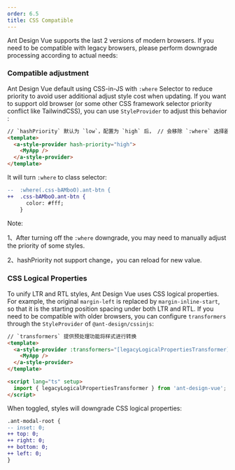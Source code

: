 ```yaml
---
order: 6.5
title: CSS Compatible
---
```


Ant Design Vue supports the last 2 versions of modern browsers. If you need to be compatible with legacy browsers, please perform downgrade processing according to actual needs:

### Compatible adjustment

Ant Design Vue default using CSS-in-JS with `:where` Selector to reduce priority to avoid user additional adjust style cost when updating. If you want to support old browser (or some other CSS framework selector priority conflict like TailwindCSS), you can use `StyleProvider` to adjust this behavior :

```html
// `hashPriority` 默认为 `low`，配置为 `high` 后， // 会移除 `:where` 选择器封装
<template>
  <a-style-provider hash-priority="high">
    <MyApp />
  </a-style-provider>
</template>
```

It will turn `:where` to class selector:

```diff
--  :where(.css-bAMboO).ant-btn {
++  .css-bAMboO.ant-btn {
      color: #fff;
    }
```

Note:

1、After turning off the `:where` downgrade, you may need to manually adjust the priority of some styles.

2、hashPriority not support change，you can reload for new value.

### CSS Logical Properties

To unify LTR and RTL styles, Ant Design Vue uses CSS logical properties. For example, the original `margin-left` is replaced by `margin-inline-start`, so that it is the starting position spacing under both LTR and RTL. If you need to be compatible with older browsers, you can configure `transformers` through the `StyleProvider` of `@ant-design/cssinjs`:

```html
// `transformers` 提供预处理功能将样式进行转换
<template>
  <a-style-provider :transformers="[legacyLogicalPropertiesTransformer]">
    <MyApp />
  </a-style-provider>
</template>

<script lang="ts" setup>
  import { legacyLogicalPropertiesTransformer } from 'ant-design-vue';
</script>
```

When toggled, styles will downgrade CSS logical properties:

```diff
.ant-modal-root {
-- inset: 0;
++ top: 0;
++ right: 0;
++ bottom: 0;
++ left: 0;
}
```
